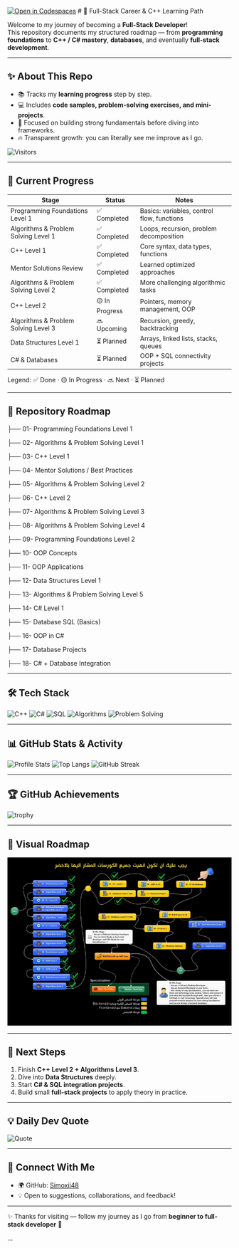 [![Open in Codespaces](https://classroom.github.com/assets/launch-codespace-2972f46106e565e64193e422d61a12cf1da4916b45550586e14ef0a7c637dd04.svg)](https://classroom.github.com/open-in-codespaces?assignment_repo_id=20892047)
﻿# 🚀 Full-Stack Career & C++ Learning Path

Welcome to my journey of becoming a **Full-Stack Developer**!  
This repository documents my structured roadmap — from **programming foundations** to **C++ / C# mastery**, **databases**, and eventually **full-stack development**.

---

## ✨ About This Repo

- 📚 Tracks my **learning progress** step by step.  
- 💻 Includes **code samples, problem-solving exercises, and mini-projects**.  
- 🎯 Focused on building strong fundamentals before diving into frameworks.  
- 🔥 Transparent growth: you can literally see me improve as I go.  

![Visitors](https://komarev.com/ghpvc/?username=Simoxii48&label=Profile%20Views&color=ff69b4&style=flat-square)

---

## 🧭 Current Progress

| Stage | Status | Notes |
|---|---|---|
| Programming Foundations Level 1 | ✅ Completed | Basics: variables, control flow, functions |
| Algorithms & Problem Solving Level 1 | ✅ Completed | Loops, recursion, problem decomposition |
| C++ Level 1 | ✅ Completed | Core syntax, data types, functions |
| Mentor Solutions Review | ✅ Completed | Learned optimized approaches |
| Algorithms & Problem Solving Level 2 | ✅ Completed | More challenging algorithmic tasks |
| C++ Level 2 | 🟡 In Progress | Pointers, memory management, OOP |
| Algorithms & Problem Solving Level 3 | 🔜 Upcoming | Recursion, greedy, backtracking |
| Data Structures Level 1 | ⏳ Planned | Arrays, linked lists, stacks, queues |
| C# & Databases | ⏳ Planned | OOP + SQL connectivity projects |

Legend: ✅ Done · 🟡 In Progress · 🔜 Next · ⏳ Planned  

---

## 📁 Repository Roadmap

├── 01- Programming Foundations Level 1

├── 02- Algorithms & Problem Solving Level 1

├── 03- C++ Level 1

├── 04- Mentor Solutions / Best Practices

├── 05- Algorithms & Problem Solving Level 2

├── 06- C++ Level 2

├── 07- Algorithms & Problem Solving Level 3

├── 08- Algorithms & Problem Solving Level 4

├── 09- Programming Foundations Level 2

├── 10- OOP Concepts

├── 11- OOP Applications

├── 12- Data Structures Level 1

├── 13- Algorithms & Problem Solving Level 5

├── 14- C# Level 1

├── 15- Database SQL (Basics)

├── 16- OOP in C#

├── 17- Database Projects

├── 18- C# + Database Integration

---

## 🛠️ Tech Stack

![C++](https://img.shields.io/badge/C++-00599C?style=for-the-badge&logo=cplusplus&logoColor=white)
![C#](https://img.shields.io/badge/C%23-68217A?style=for-the-badge&logo=csharp&logoColor=white)
![SQL](https://img.shields.io/badge/SQL-4479A1?style=for-the-badge&logo=database&logoColor=white)
![Algorithms](https://img.shields.io/badge/Algorithms-%F0%9F%92%A1-lightgrey?style=for-the-badge)
![Problem Solving](https://img.shields.io/badge/Problem%20Solving-%E2%9C%8C-blueviolet?style=for-the-badge)

---

## 📊 GitHub Stats & Activity

![Profile Stats](https://github-readme-stats.vercel.app/api?username=Simoxii48&show_icons=true&theme=radical)
![Top Langs](https://github-readme-stats.vercel.app/api/top-langs/?username=Simoxii48&layout=compact&theme=radical)
![GitHub Streak](https://github-readme-streak-stats.herokuapp.com/?user=Simoxii48&theme=radical&hide_border=false)

---

## 🏆 GitHub Achievements

![trophy](https://github-profile-trophy.vercel.app/?username=Simoxii48&theme=radical&row=1&column=6)

---

## 📸 Visual Roadmap

![Learning Roadmap](The%20Roadmap.png)

---

## 🎯 Next Steps

1. Finish **C++ Level 2 + Algorithms Level 3**.
2. Dive into **Data Structures** deeply.
3. Start **C# & SQL integration projects**.
4. Build small **full-stack projects** to apply theory in practice.

---

## 💡 Daily Dev Quote

![Quote](https://quotes-github-readme.vercel.app/api?type=horizontal&theme=radical)

---

## 🤝 Connect With Me

- 🌍 GitHub: [Simoxii48](https://github.com/Simoxii48)
- 💡 Open to suggestions, collaborations, and feedback!

---

✨ Thanks for visiting — follow my journey as I go from **beginner to full-stack developer** 🚀

...

